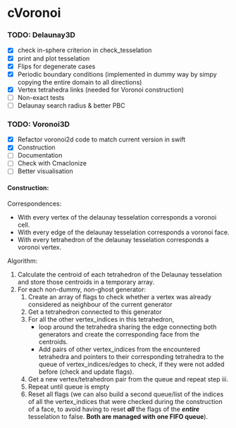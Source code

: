 # cVoronoi

### TODO: Delaunay3D

- [X] check in-sphere criterion in check_tesselation
- [X] print and plot tesselation
- [x] Flips for degenerate cases
- [X] Periodic boundary conditions (implemented in dummy way by simpy copying the entire domain to all directions)
- [X] Vertex tetrahedra links (needed for Voronoi construction)
- [ ] Non-exact tests
- [ ] Delaunay search radius & better PBC

### TODO: Voronoi3D

- [X] Refactor voronoi2d code to match current version in swift
- [X] Construction
- [ ] Documentation
- [ ] Check with CmacIonize
- [ ] Better visualisation

#### Construction:

Correspondences:

- With every vertex of the delaunay tesselation corresponds a voronoi cell.
- With every edge of the delaunay tesselation corresponds a voronoi face.
- With every tetrahedron of the delaunay tesselation corresponds a voronoi vertex.

Algorithm:

1. Calculate the centroid of each tetrahedron of the Delaunay tesselation and store those centroids in a temporary
   array.
2. For each non-dummy, non-ghost generator:
    1. Create an array of flags to check whether a vertex was already considered as neighbour of the current generator
    1. Get a tetrahedron connected to this generator
    1. For all the other vertex_indices in this tetrahedron,
        - loop around the tetrahedra sharing the edge connecting both generators and create the corresponding face from
          the centroids.
        - Add pairs of other vertex_indices from the encountered tetrahedra and pointers to their corresponding
          tetrahedra to the queue of vertex_indices/edges to check, if they were not added before (check and update
          flags).
    1. Get a new vertex/tetrahedron pair from the queue and repeat step iii.
    1. Repeat until queue is empty
    1. Reset all flags (we can also build a second queue/list of the indices of all the vertex_indices that were checked
       during the construction of a face, to avoid having to reset ___all___ the flags of the ___entire___ tesselation
       to false. __Both are managed with one FIFO queue__).
          
